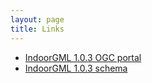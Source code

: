 ```yaml
---
layout: page
title: Links
---
```


- [IndoorGML 1.0.3 OGC portal](http://www.opengeospatial.org/standards/indoorgml)
- [IndoorGML 1.0.3 schema](http://schemas.opengis.net/indoorGML/1.0)
